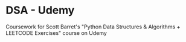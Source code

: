 # DSA - Udemy   

Coursework for Scott Barret's "Python Data Structures & Algorithms + LEETCODE Exercises" course on Udemy
